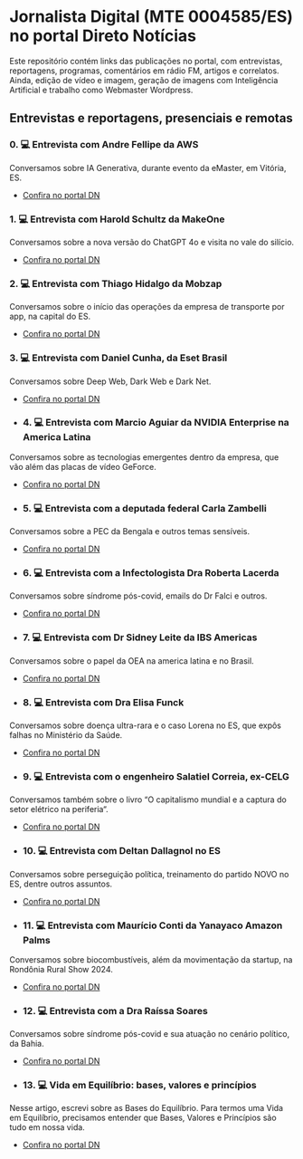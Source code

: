 # Jornalista Digital (MTE 0004585/ES) no portal Direto Notícias

Este repositório contém links das publicações no portal, com entrevistas, reportagens, programas, comentários em rádio FM, artigos e correlatos. Ainda, edição de vídeo e imagem, geração de imagens com Inteligência Artificial e trabalho como Webmaster Wordpress.

## Entrevistas e reportagens, presenciais e remotas

### 0. 💻 Entrevista com Andre Fellipe da AWS
Conversamos sobre IA Generativa, durante evento da eMaster, em Vitória, ES.
- [Confira no portal DN](https://diretonoticias.com.br/2024/06/20/entrevista-com-andre-fellipe-da-aws/)

### 1. 💻 Entrevista com Harold Schultz da MakeOne
Conversamos sobre a nova versão do ChatGPT 4o e visita no vale do silício.
- [Confira no portal DN](https://diretonoticias.com.br/2024/05/22/entrevista-com-harold-schultz-da-makeone/)

### 2. 💻 Entrevista com Thiago Hidalgo da Mobzap
Conversamos sobre o início das operações da empresa de transporte por app, na capital do ES.
- [Confira no portal DN](https://diretonoticias.com.br/2023/10/02/entrevista-thiago-hidalgo-da-mobizap/)

### 3. 💻 Entrevista com Daniel Cunha, da Eset Brasil
Conversamos sobre Deep Web, Dark Web e Dark Net.
- [Confira no portal DN](https://diretonoticias.com.br/2023/06/20/entrevista-eset-brasil-explica-deep-web-dark-web-e-dark-net/)

- ### 4. 💻 Entrevista com Marcio Aguiar da NVIDIA Enterprise na America Latina
Conversamos sobre as tecnologias emergentes dentro da empresa, que vão além das placas de vídeo GeForce.
- [Confira no portal DN](https://diretonoticias.com.br/2023/06/07/entrevista-marcio-aguiar-da-nvidia-enterprise-america-latina/)

- ### 5. 💻 Entrevista com a deputada federal Carla Zambelli
Conversamos sobre a PEC da Bengala e outros temas sensíveis.
- [Confira no portal DN](https://diretonoticias.com.br/2022/08/06/entrevista-exclusiva-com-carla-zambelli/)

- ### 6. 💻 Entrevista com a Infectologista Dra Roberta Lacerda
Conversamos sobre síndrome pós-covid, emails do Dr Falci e outros.
- [Confira no portal DN](https://diretonoticias.com.br/2022/08/14/entrevista-dra-roberta-lacerda-do-rn/)

- ### 7. 💻 Entrevista com Dr Sidney Leite da IBS Americas
Conversamos sobre o papel da OEA na america latina e no Brasil.
- [Confira no portal DN](https://diretonoticias.com.br/2022/11/08/oea-entrevista-com-dr-sidney-leite-esclarece-duvidas/)

- ### 8. 💻 Entrevista com Dra Elisa Funck
Conversamos sobre doença ultra-rara e o caso Lorena no ES, que expôs falhas no Ministério da Saúde.
- [Confira no portal DN](https://diretonoticias.com.br/2023/01/28/caso-lorena-entrevista-com-dra-elisa-funck-revela-falhas-do-ministerio-da-saude/)

- ### 9. 💻 Entrevista com o engenheiro Salatiel Correia, ex-CELG
Conversamos também sobre o livro “O capitalismo mundial e a captura do setor elétrico na periferia“. 
- [Confira no portal DN](https://diretonoticias.com.br/2023/04/13/entrevista-com-salatiel-correia-ex-celg/)

- ### 10. 💻 Entrevista com Deltan Dallagnol no ES
Conversamos sobre perseguição política, treinamento do partido NOVO no ES, dentre outros assuntos.
- [Confira no portal DN](https://diretonoticias.com.br/2024/05/20/novo-reune-deltan-dallagnol-rodrigo-borges-eduardo-ribeiro-iuri-aguiar-e-outros-no-es/)

- ### 11. 💻 Entrevista com Maurício Conti da Yanayaco Amazon Palms
Conversamos sobre biocombustíveis, além da movimentação da startup, na Rondônia Rural Show 2024.
- [Confira no portal DN](https://diretonoticias.com.br/2024/05/23/entrevista-com-mauricio-conti-da-yanayaco-amazon-palms/)

- ### 12. 💻 Entrevista com a Dra Raíssa Soares
Conversamos sobre síndrome pós-covid e sua atuação no cenário político, da Bahia.
- [Confira no portal DN](https://diretonoticias.com.br/2023/11/18/entrevista-dra-raissa-soares-fala-sobre-sindrome-pos-covid/)

- ### 13. 💻 Vida em Equilíbrio: bases, valores e princípios
Nesse artigo, escrevi sobre as Bases do Equilíbrio. Para termos uma Vida em Equilíbrio, precisamos entender que Bases, Valores e Princípios são tudo em nossa vida.
- [Confira no portal DN](https://diretonoticias.com.br/2021/06/27/vida-em-equilibrio-bases-valores-e-principios-que-sao-tudo-em-nossa-vida-para-ser-feliz-e-agradar-a-deus-portal-direto-noticias/)

